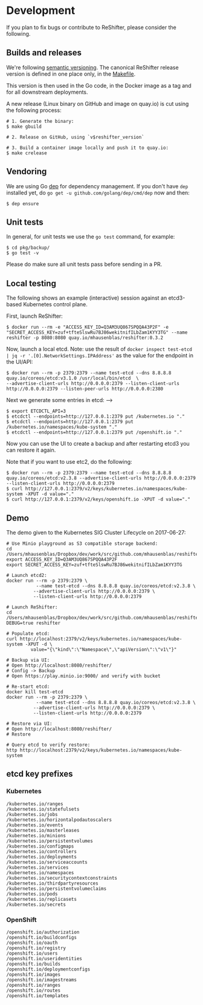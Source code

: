 # Development

If you plan to fix bugs or contribute to ReShifter, please consider the following.

## Builds and releases

We're following [semantic versioning](http://semver.org/). The canonical ReShifter release version is defined in one place only,
in the [Makefile](https://github.com/mhausenblas/reshifter/blob/master/Makefile).

This version is then used in the Go code, in the Docker image as a tag and for all downstream deployments.

A new release (Linux binary on GitHub and image on quay.io) is cut using the following process:

```
# 1. Generate the binary:
$ make gbuild

# 2. Release on GitHub, using `v$reshifter_version`

# 3. Build a container image locally and push it to quay.io:
$ make crelease
```

## Vendoring

We are using Go [dep](https://github.com/golang/dep) for dependency management.
If you don't have `dep` installed yet, do `go get -u github.com/golang/dep/cmd/dep` now and then:

```
$ dep ensure
```

## Unit tests

In general, for unit tests we use the `go test` command, for example:

```
$ cd pkg/backup/
$ go test -v
```

Please do make sure all unit tests pass before sending in a PR.

## Local testing

The following shows an example (interactive) session against an etcd3-based Kubernetes control plane.

First, launch ReShifter:

```
$ docker run --rm -e "ACCESS_KEY_ID=Q3AM3UQ867SPQQA43P2F" -e "SECRET_ACCESS_KEY=zuf+tfteSlswRu7BJ86wekitnifILbZam1KYY3TG" --name reshifter -p 8080:8080 quay.io/mhausenblas/reshifter:0.3.2
```

Now, launch a local etcd. Note: use the result of `docker inspect test-etcd | jq -r '.[0].NetworkSettings.IPAddress'`
as the value for the endpoint in the UI/API:

```
$ docker run --rm -p 2379:2379 --name test-etcd --dns 8.8.8.8 quay.io/coreos/etcd:v3.1.0 /usr/local/bin/etcd  \
--advertise-client-urls http://0.0.0.0:2379 --listen-client-urls http://0.0.0.0:2379 --listen-peer-urls http://0.0.0.0:2380
```

Next we generate some entries in etcd:
-->
```
$ export ETCDCTL_API=3
$ etcdctl --endpoints=http://127.0.0.1:2379 put /kubernetes.io "."
$ etcdctl --endpoints=http://127.0.0.1:2379 put /kubernetes.io/namespaces/kube-system "."
$ etcdctl --endpoints=http://127.0.0.1:2379 put /openshift.io "."
```

Now you can use the UI to create a backup and after restarting etcd3 you can restore it again.

Note that if you want to use etc2, do the following:

```
$ docker run --rm -p 2379:2379 --name test-etcd --dns 8.8.8.8 quay.io/coreos/etcd:v2.3.8 --advertise-client-urls http://0.0.0.0:2379 --listen-client-urls http://0.0.0.0:2379
$ curl http://127.0.0.1:2379/v2/keys/kubernetes.io/namespaces/kube-system -XPUT -d value="."
$ curl http://127.0.0.1:2379/v2/keys/openshift.io -XPUT -d value="."
```

## Demo

The demo given to the Kubernetes SIG Cluster Lifecycle on 2017-06-27:

```
# Use Minio playground as S3 compatible storage backend:
cd /Users/mhausenblas/Dropbox/dev/work/src/github.com/mhausenblas/reshifter
export ACCESS_KEY_ID=Q3AM3UQ867SPQQA43P2F
export SECRET_ACCESS_KEY=zuf+tfteSlswRu7BJ86wekitnifILbZam1KYY3TG

# Launch etcd2:
docker run --rm -p 2379:2379 \
           --name test-etcd --dns 8.8.8.8 quay.io/coreos/etcd:v2.3.8 \
          --advertise-client-urls http://0.0.0.0:2379 \
          --listen-client-urls http://0.0.0.0:2379

# Launch ReShifter:
cd /Users/mhausenblas/Dropbox/dev/work/src/github.com/mhausenblas/reshifter
DEBUG=true reshifter

# Populate etcd:
curl http://localhost:2379/v2/keys/kubernetes.io/namespaces/kube-system -XPUT -d \
         value="{\"kind\":\"Namespace\",\"apiVersion\":\"v1\"}"

# Backup via UI:
# Open http://localhost:8080/reshifter/
# Config -> Backup
# Open https://play.minio.io:9000/ and verify with bucket

# Re-start etcd:
docker kill test-etcd
docker run --rm -p 2379:2379 \
           --name test-etcd --dns 8.8.8.8 quay.io/coreos/etcd:v2.3.8 \
          --advertise-client-urls http://0.0.0.0:2379 \
          --listen-client-urls http://0.0.0.0:2379

# Restore via UI:
# Open http://localhost:8080/reshifter/
# Restore

# Query etcd to verify restore:
http http://localhost:2379/v2/keys/kubernetes.io/namespaces/kube-system
```

## etcd key prefixes

### Kubernetes

```
/kubernetes.io/ranges
/kubernetes.io/statefulsets
/kubernetes.io/jobs
/kubernetes.io/horizontalpodautoscalers
/kubernetes.io/events
/kubernetes.io/masterleases
/kubernetes.io/minions
/kubernetes.io/persistentvolumes
/kubernetes.io/configmaps
/kubernetes.io/controllers
/kubernetes.io/deployments
/kubernetes.io/serviceaccounts
/kubernetes.io/services
/kubernetes.io/namespaces
/kubernetes.io/securitycontextconstraints
/kubernetes.io/thirdpartyresources
/kubernetes.io/persistentvolumeclaims
/kubernetes.io/pods
/kubernetes.io/replicasets
/kubernetes.io/secrets
```

### OpenShift

```
/openshift.io/authorization
/openshift.io/buildconfigs
/openshift.io/oauth
/openshift.io/registry
/openshift.io/users
/openshift.io/useridentities
/openshift.io/builds
/openshift.io/deploymentconfigs
/openshift.io/images
/openshift.io/imagestreams
/openshift.io/ranges
/openshift.io/routes
/openshift.io/templates
```
